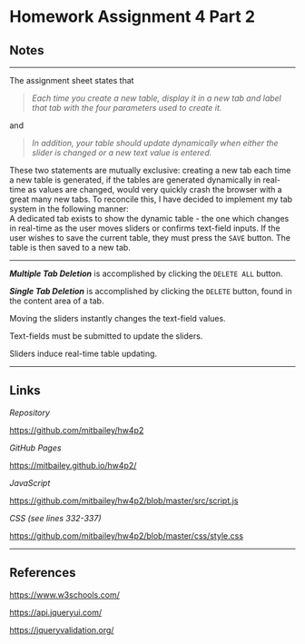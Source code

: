 # Homework Assignment 4 Part 2
## Notes
___
The assignment sheet states that  

>*Each time you create a new table, display it in a new tab and label that tab with the four parameters used to create it.*  

and  

>*In addition, your table should update dynamically when either the slider is changed or a new text value is entered.*  

These two statements are mutually exclusive: creating a new tab each time a new table is generated, if the tables are generated dynamically in real-time as values are changed, would very quickly crash the browser with a great many new tabs. To reconcile this, I have decided to implement my tab system in the following manner:  
A dedicated tab exists to show the dynamic table - the one which changes in real-time as the user moves sliders or confirms text-field inputs. If the user wishes to save the current table, they must press the `SAVE` button. The table is then saved to a new tab.

___
***Multiple Tab Deletion*** is accomplished by clicking the `DELETE ALL` button.

***Single Tab Deletion*** is accomplished by clicking the `DELETE` button, found in the content area of a tab.

Moving the sliders instantly changes the text-field values.

Text-fields must be submitted to update the sliders.

Sliders induce real-time table updating.
___
## Links
_Repository_

https://github.com/mitbailey/hw4p2

_GitHub Pages_

https://mitbailey.github.io/hw4p2/

_JavaScript_

https://github.com/mitbailey/hw4p2/blob/master/src/script.js

_CSS (see lines 332-337)_

https://github.com/mitbailey/hw4p2/blob/master/css/style.css
___

## References
https://www.w3schools.com/

https://api.jqueryui.com/

https://jqueryvalidation.org/  
